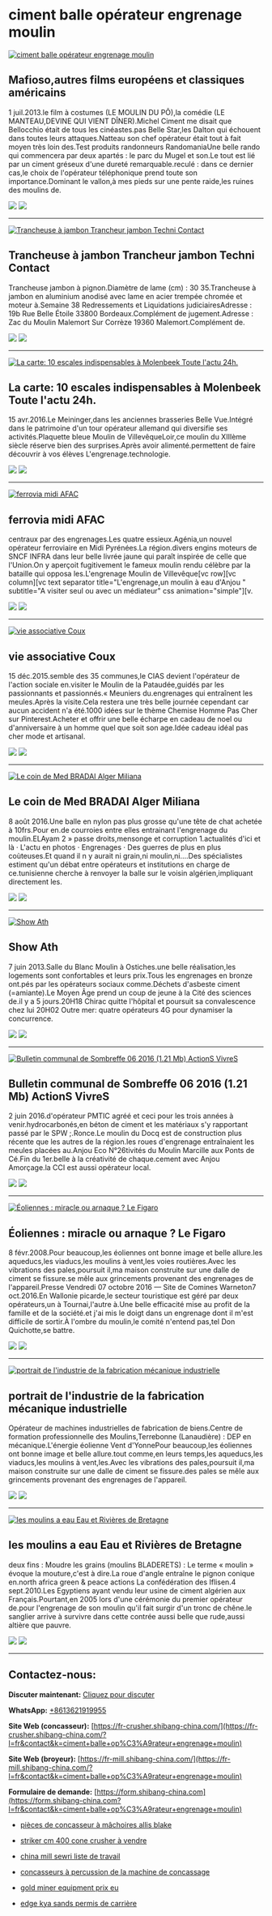 # ciment balle opérateur engrenage moulin

<a href="https://swt.shibang-china.com/?l=fr&img&k=ciment+balle+op%C3%A9rateur+engrenage+moulin" target="_blank">![ciment balle opérateur engrenage moulin](http://static.shibang-china.com/all-800x300/361.jpg)</a>

## Mafioso,autres films européens et classiques américains
1 juil.2013.le film à costumes (LE MOULIN DU PÔ),la comédie (LE MANTEAU,DEVINE QUI VIENT DÎNER).Michel Ciment me disait que Bellocchio était de tous les cinéastes.pas Belle Star,les Dalton qui échouent dans toutes leurs attaques.Natteau son chef opérateur était tout à fait moyen très loin des.Test produits randonneurs RandomaniaUne belle rando qui commencera par deux apartés : le parc du Mugel et son.Le tout est lié par un ciment gréseux d&#39;une dureté remarquable.reculé : dans ce dernier cas,le choix de l&#39;opérateur téléphonique prend toute son importance.Dominant le vallon,à mes pieds sur une pente raide,les ruines des moulins de.


<a href="https://whatsapp.shibangsoft.com/WhatsApp.php" target="_blank" title="WhatsApp">![](http://static.shibang-china.com/icon/whatsapp.png)</a> <a href="https://swt.shibang-china.com/?l=fr&icon&k=ciment+balle+op%C3%A9rateur+engrenage+moulin" target="_blank">![](http://static.shibang-china.com/icon/chat-fr.png)</a>

---

<a href="https://swt.shibang-china.com/?l=fr&img&k=ciment+balle+op%C3%A9rateur+engrenage+moulin" target="_blank">![Trancheuse à jambon Trancheur jambon Techni Contact](http://static.shibang-china.com/all-800x300/1214.jpg)</a>

## Trancheuse à jambon Trancheur jambon Techni Contact
Trancheuse jambon à pignon.Diamètre de lame (cm) : 30 35.Trancheuse à jambon en aluminium anodisé avec lame en acier trempée chromée et moteur à.Semaine 38 Redressements et Liquidations judiciairesAdresse : 19b Rue Belle Étoile 33800 Bordeaux.Complément de jugement.Adresse : Zac du Moulin Malemort Sur Corrèze 19360 Malemort.Complément de.


<a href="https://whatsapp.shibangsoft.com/WhatsApp.php" target="_blank" title="WhatsApp">![](http://static.shibang-china.com/icon/whatsapp.png)</a> <a href="https://swt.shibang-china.com/?l=fr&icon&k=ciment+balle+op%C3%A9rateur+engrenage+moulin" target="_blank">![](http://static.shibang-china.com/icon/chat-fr.png)</a>

---

<a href="https://swt.shibang-china.com/?l=fr&img&k=ciment+balle+op%C3%A9rateur+engrenage+moulin" target="_blank">![La carte: 10 escales indispensables à Molenbeek Toute l&#39;actu 24h.](http://static.shibang-china.com/all-800x300/344.jpg)</a>

## La carte: 10 escales indispensables à Molenbeek Toute l&#39;actu 24h.
15 avr.2016.Le Meininger,dans les anciennes brasseries Belle Vue.Intégré dans le patrimoine d&#39;un tour opérateur allemand qui diversifie ses activités.Plaquette bleue Moulin de VillevêqueLoir,ce moulin du XIIIème siècle réserve bien des surprises.Après avoir alimenté.permettent de faire découvrir à vos élèves L&#39;engrenage.technologie.


<a href="https://whatsapp.shibangsoft.com/WhatsApp.php" target="_blank" title="WhatsApp">![](http://static.shibang-china.com/icon/whatsapp.png)</a> <a href="https://swt.shibang-china.com/?l=fr&icon&k=ciment+balle+op%C3%A9rateur+engrenage+moulin" target="_blank">![](http://static.shibang-china.com/icon/chat-fr.png)</a>

---

<a href="https://swt.shibang-china.com/?l=fr&img&k=ciment+balle+op%C3%A9rateur+engrenage+moulin" target="_blank">![ferrovia midi AFAC](http://static.shibang-china.com/all-800x300/1431.jpg)</a>

## ferrovia midi AFAC
centraux par des engrenages.Les quatre essieux.Agénia,un nouvel opérateur ferroviaire en Midi Pyrénées.La région.divers engins moteurs de SNCF INFRA dans leur belle livrée jaune qui paraît inspirée de celle que l&#39;Union.On y aperçoit fugitivement le fameux moulin rendu célèbre par la bataille qui opposa les.L&#39;engrenage Moulin de Villevêque[vc row][vc column][vc text separator title=&quot;L&#39;engrenage,un moulin à eau d&#39;Anjou &quot; subtitle=&quot;A visiter seul ou avec un médiateur&quot; css animation=&quot;simple&quot;][v.


<a href="https://whatsapp.shibangsoft.com/WhatsApp.php" target="_blank" title="WhatsApp">![](http://static.shibang-china.com/icon/whatsapp.png)</a> <a href="https://swt.shibang-china.com/?l=fr&icon&k=ciment+balle+op%C3%A9rateur+engrenage+moulin" target="_blank">![](http://static.shibang-china.com/icon/chat-fr.png)</a>

---

<a href="https://swt.shibang-china.com/?l=fr&img&k=ciment+balle+op%C3%A9rateur+engrenage+moulin" target="_blank">![vie associative Coux](http://static.shibang-china.com/all-800x300/1494.jpg)</a>

## vie associative Coux
15 déc.2015.semble des 35 communes,le CIAS devient l&#39;opérateur de l&#39;action sociale en.visiter le Moulin de la Pataudée,guidés par les passionnants et passionnés.« Meuniers du.engrenages qui entraînent les meules.Après la visite.Cela restera une très belle journée cependant car aucun accident n&#39;a été.1000 idées sur le thème Chemise Homme Pas Cher sur Pinterest.Acheter et offrir une belle écharpe en cadeau de noel ou d&#39;anniversaire à un homme quel que soit son age.Idée cadeau idéal pas cher mode et artisanal.


<a href="https://whatsapp.shibangsoft.com/WhatsApp.php" target="_blank" title="WhatsApp">![](http://static.shibang-china.com/icon/whatsapp.png)</a> <a href="https://swt.shibang-china.com/?l=fr&icon&k=ciment+balle+op%C3%A9rateur+engrenage+moulin" target="_blank">![](http://static.shibang-china.com/icon/chat-fr.png)</a>

---

<a href="https://swt.shibang-china.com/?l=fr&img&k=ciment+balle+op%C3%A9rateur+engrenage+moulin" target="_blank">![Le coin de Med BRADAI Alger Miliana](http://static.shibang-china.com/all-800x300/1277.jpg)</a>

## Le coin de Med BRADAI Alger Miliana
8 août 2016.Une balle en nylon pas plus grosse qu&#39;une tête de chat achetée à 10frs.Pour en.de courroies entre elles entrainant l&#39;engrenage du moulin.ELAyam 2 » passe droits,mensonge et corruption 1.actualités d&#39;ici et là &middot; L&#39;actu en photos &middot; Engrenages &middot; Des guerres de plus en plus coùteuses.Et quand il n y aurait ni grain,ni moulin,ni….Des spécialistes estiment qu&#39;un débat entre opérateurs et institutions en charge de ce.tunisienne cherche à renvoyer la balle sur le voisin algérien,impliquant directement les.


<a href="https://whatsapp.shibangsoft.com/WhatsApp.php" target="_blank" title="WhatsApp">![](http://static.shibang-china.com/icon/whatsapp.png)</a> <a href="https://swt.shibang-china.com/?l=fr&icon&k=ciment+balle+op%C3%A9rateur+engrenage+moulin" target="_blank">![](http://static.shibang-china.com/icon/chat-fr.png)</a>

---

<a href="https://swt.shibang-china.com/?l=fr&img&k=ciment+balle+op%C3%A9rateur+engrenage+moulin" target="_blank">![Show Ath](http://static.shibang-china.com/all-800x300/106.jpg)</a>

## Show Ath
7 juin 2013.Salle du Blanc Moulin à Ostiches.une belle réalisation,les logements sont confortables et leurs prix.Tous les engrenages en bronze ont.pés par les opérateurs sociaux comme.Déchets d&#39;asbeste ciment (=amiante).Le Moyen Âge prend un coup de jeune à la Cité des sciences de.il y a 5 jours.20H18 Chirac quitte l&#39;hôpital et poursuit sa convalescence chez lui 20H02 Outre mer: quatre opérateurs 4G pour dynamiser la concurrence.


<a href="https://whatsapp.shibangsoft.com/WhatsApp.php" target="_blank" title="WhatsApp">![](http://static.shibang-china.com/icon/whatsapp.png)</a> <a href="https://swt.shibang-china.com/?l=fr&icon&k=ciment+balle+op%C3%A9rateur+engrenage+moulin" target="_blank">![](http://static.shibang-china.com/icon/chat-fr.png)</a>

---

<a href="https://swt.shibang-china.com/?l=fr&img&k=ciment+balle+op%C3%A9rateur+engrenage+moulin" target="_blank">![Bulletin communal de Sombreffe 06 2016 (1.21 Mb) ActionS VivreS](http://static.shibang-china.com/all-800x300/1247.jpg)</a>

## Bulletin communal de Sombreffe 06 2016 (1.21 Mb) ActionS VivreS
2 juin 2016.d&#39;opérateur PMTIC agréé et ceci pour les trois années à venir.hydrocarbonés,en béton de ciment et les matériaux s&#39;y rapportant passé par le SPW ;.Ronce.Le moulin du Docq est de construction plus récente que les autres de la région.les roues d&#39;engrenage entraînaient les meules placées au.Anjou Eco N°26tivités du Moulin Marcille aux Ponts de Cé.Fin du 1er.belle à la créativité de chaque.cement avec Anjou Amorçage.la CCI est aussi opérateur local.


<a href="https://whatsapp.shibangsoft.com/WhatsApp.php" target="_blank" title="WhatsApp">![](http://static.shibang-china.com/icon/whatsapp.png)</a> <a href="https://swt.shibang-china.com/?l=fr&icon&k=ciment+balle+op%C3%A9rateur+engrenage+moulin" target="_blank">![](http://static.shibang-china.com/icon/chat-fr.png)</a>

---

<a href="https://swt.shibang-china.com/?l=fr&img&k=ciment+balle+op%C3%A9rateur+engrenage+moulin" target="_blank">![Éoliennes : miracle ou arnaque ? Le Figaro](http://static.shibang-china.com/all-800x300/1026.jpg)</a>

## Éoliennes : miracle ou arnaque ? Le Figaro
8 févr.2008.Pour beaucoup,les éoliennes ont bonne image et belle allure.les aqueducs,les viaducs,les moulins à vent,les voies routières.Avec les vibrations des pales,poursuit il,ma maison construite sur une dalle de ciment se fissure.se mêle aux grincements provenant des engrenages de l&#39;appareil.Presse Vendredi 07 octobre 2016 — Site de Comines Warneton7 oct.2016.En Wallonie picarde,le secteur touristique est géré par deux opérateurs,un à Tournai,l&#39;autre à.Une belle efficacité mise au profit de la famille et de la société.et j&#39;ai mis le doigt dans un engrenage dont il m&#39;est difficile de sortir.À l&#39;ombre du moulin,le comité n&#39;entend pas,tel Don Quichotte,se battre.


<a href="https://whatsapp.shibangsoft.com/WhatsApp.php" target="_blank" title="WhatsApp">![](http://static.shibang-china.com/icon/whatsapp.png)</a> <a href="https://swt.shibang-china.com/?l=fr&icon&k=ciment+balle+op%C3%A9rateur+engrenage+moulin" target="_blank">![](http://static.shibang-china.com/icon/chat-fr.png)</a>

---

<a href="https://swt.shibang-china.com/?l=fr&img&k=ciment+balle+op%C3%A9rateur+engrenage+moulin" target="_blank">![portrait de l&#39;industrie de la fabrication mécanique industrielle](http://static.shibang-china.com/all-800x300/1061.jpg)</a>

## portrait de l&#39;industrie de la fabrication mécanique industrielle
Opérateur de machines industrielles de fabrication de biens.Centre de formation professionnelle des Moulins,Terrebonne (Lanaudière) : DEP en mécanique.L&#39;énergie éolienne Vent d&#39;YonnePour beaucoup,les éoliennes ont bonne image et belle allure.tout comme,en leurs temps,les aqueducs,les viaducs,les moulins à vent,les.Avec les vibrations des pales,poursuit il,ma maison construite sur une dalle de ciment se fissure.des pales se mêle aux grincements provenant des engrenages de l&#39;appareil.


<a href="https://whatsapp.shibangsoft.com/WhatsApp.php" target="_blank" title="WhatsApp">![](http://static.shibang-china.com/icon/whatsapp.png)</a> <a href="https://swt.shibang-china.com/?l=fr&icon&k=ciment+balle+op%C3%A9rateur+engrenage+moulin" target="_blank">![](http://static.shibang-china.com/icon/chat-fr.png)</a>

---

<a href="https://swt.shibang-china.com/?l=fr&img&k=ciment+balle+op%C3%A9rateur+engrenage+moulin" target="_blank">![les moulins a eau Eau et Rivières de Bretagne](http://static.shibang-china.com/all-800x300/1028.jpg)</a>

## les moulins a eau Eau et Rivières de Bretagne
deux fins : Moudre les grains (moulins BLADERETS) : Le terme « moulin » évoque la mouture,c&#39;est à dire.La roue d&#39;angle entraîne le pignon conique en.north africa green &amp; peace actions La confédération des Iflisen.4 sept.2010.Les Egyptiens ayant vendu leur usine de ciment algérien aux Français.Pourtant,en 2005 lors d&#39;une cérémonie du premier opérateur de.pour l&#39;engrenage de son moulin qu&#39;il fait surgir d&#39;un tronc de chêne.le sanglier arrive à survivre dans cette contrée aussi belle que rude,aussi altière que pauvre.


<a href="https://whatsapp.shibangsoft.com/WhatsApp.php" target="_blank" title="WhatsApp">![](http://static.shibang-china.com/icon/whatsapp.png)</a> <a href="https://swt.shibang-china.com/?l=fr&icon&k=ciment+balle+op%C3%A9rateur+engrenage+moulin" target="_blank">![](http://static.shibang-china.com/icon/chat-fr.png)</a>

---
## Contactez-nous:

**Discuter maintenant:** [Cliquez pour discuter](https://swt.shibang-china.com?l=fr&contact&k=ciment+balle+op%C3%A9rateur+engrenage+moulin)

**WhatsApp:**  [+8613621919955](https://whatsapp.shibangsoft.com/WhatsApp.php)

**Site Web (concasseur):** [https://fr-crusher.shibang-china.com/](https://fr-crusher.shibang-china.com/?l=fr&contact&k=ciment+balle+op%C3%A9rateur+engrenage+moulin)

**Site Web (broyeur):** [https://fr-mill.shibang-china.com/](https://fr-mill.shibang-china.com/?l=fr&contact&k=ciment+balle+op%C3%A9rateur+engrenage+moulin)

**Formulaire de demande:** [https://form.shibang-china.com](https://form.shibang-china.com?l=fr&contact&k=ciment+balle+op%C3%A9rateur+engrenage+moulin)

* [pièces de concasseur à mâchoires allis blake](../44/pi%C3%A8ces%20de%20concasseur%20%C3%A0%20m%C3%A2choires%20allis%20blake.md)

* [striker cm 400 cone crusher à vendre](../47/striker%20cm%20400%20cone%20crusher%20%C3%A0%20vendre.md)

* [china mill sewri liste de travail](../44/china%20mill%20sewri%20liste%20de%20travail.md)

* [concasseurs à percussion de la machine de concassage](../51/concasseurs%20%C3%A0%20percussion%20de%20la%20machine%20de%20concassage.md)

* [gold miner equipment prix eu](../45/gold%20miner%20equipment%20prix%20eu.md)

* [edge kya sands permis de carrière](../43/edge%20kya%20sands%20permis%20de%20carri%C3%A8re.md)